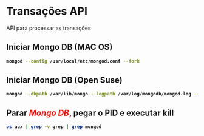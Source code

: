 # Transações API

API para processar as transações

## <b> Iniciar Mongo DB (MAC OS)
```bash
mongod --config /usr/local/etc/mongod.conf --fork
```
## <b> Iniciar Mongo DB (Open Suse)

```bash
mongod --dbpath /var/lib/mongo --logpath /var/log/mongodb/mongod.log --fork
```

## <b> Parar <i style='color: red'>Mongo DB</i>, pegar o PID e executar kill <PID>
```bash
ps aux | grep -v grep | grep mongod
```